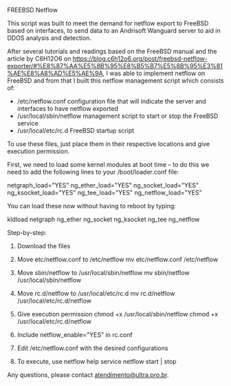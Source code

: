 FREEBSD Netflow

This script was built to meet the demand for netflow export to FreeBSD based on interfaces, to send data to an Andrisoft Wanguard server to aid in DDOS analysis and detection.

After several tutorials and readings based on the FreeBSD manual and the article by C6H12O6 on https://blog.c6h12o6.org/post/freebsd-netflow-exporter/#%E8%87%AA%E5%8B%95%E8%B5%B7%E5%8B%95%E3%81%AE%E8%A8%AD%E5%AE%9A, I was able to implement netflow on FreeBSD and from that I built this netflow management script which consists of:
- /etc/netflow.conf configuration file that will indicate the server and interfaces to have netflow exported
- /usr/local/sbin/netflow management script to start or stop the FreeBSD service
- /usr/local/etc/rc.d FreeBSD startup script

To use these files, just place them in their respective locations and give execution permission.

First, we need to load some kernel modules at boot time – to do this we need to add the following lines to your /boot/loader.conf file:

netgraph_load="YES"
ng_ether_load="YES"
ng_socket_load="YES"
ng_ksocket_load="YES"
ng_tee_load="YES"
ng_netflow_load="YES"

You can load these now without having to reboot by typing:

kldload netgraph ng_ether ng_socket ng_ksocket ng_tee ng_netflow

Step-by-step:
1) Download the files

2) Move etc/netflow.conf to /etc/netflow
mv etc/netflow.conf /etc/netflow

3) Move sbin/netflow to /usr/local/sbin/netflow
mv sbin/netflow /usr/local/sbin/netflow

4) Move rc.d/netflow to /usr/local/etc/rc.d
mv rc.d/netflow /usr/local/etc/rc.d/netflow

5) Give execution permission
chmod +x /usr/local/sbin/netflow
chmod +x /usr/local/etc/rc.d/netflow

6) Include netflow_enable="YES" in rc.conf

7) Edit /etc/netflow.conf with the desired configurations

8) To execute, use
netflow help
service netflow start | stop

Any questions, please contact atendimento@ultra.pro.br.
